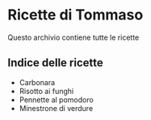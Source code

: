 # Ricette di Tommaso

Questo archivio contiene tutte le ricette

## Indice delle ricette

* Carbonara
* Risotto ai funghi
* Pennette al pomodoro
* Minestrone di verdure
